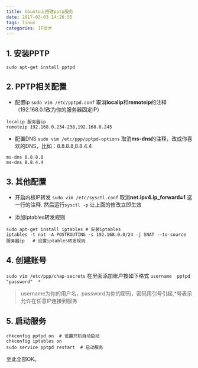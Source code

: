 ```yaml
---
title: Ubuntu上搭建pptp服务
date: 2017-03-03 14:26:55
tags: linux
categories: IT技术
---
```


## 1. 安装PPTP
```
sudo apt-get install pptpd
```
## 2. PPTP相关配置
- 配置ip
`sudo vim /etc/pptpd.conf`
取消**localip**和**remoteip**的注释（192.168.0.1改为你的服务器固定IP）
```
localip 服务器ip
remoteip 192.168.0.234-238,192.168.0.245
```
- 配置DNS
`sudo vim /etc/ppp/pptpd-options`
取消**ms-dns**的注释，改成你喜欢的DNS，比如：8.8.8.8,8.8.4.4
```
ms-dns 8.8.8.8
ms-dns 8.8.4.4
```

## 3. 其他配置
- 开启内核IP转发
`sudo vim /etc/sysctl.conf`
取消**net.ipv4.ip_forward=1** 这一行的注释.
然后运行`sysctl -p` 让上面的修改立即生效

- 添加iptables转发规则
```
sudo apt-get install iptables # 安装iptables
iptables -t nat -A POSTROUTING -s 192.168.0.0/24 -j SNAT --to-source 服务器ip   # 设置iptables转发规则
```

## 4. 创建账号
`sudo vim /etc/ppp/chap-secrets`
在里面添加账户按如下格式
`username  pptpd  "password"  *`
 > username为你的用户名，password为你的密码，密码用引号引起,*号表示允许在任意IP连接到服务

## 5. 启动服务
```
chkconfig pptpd on  # 设置开机自动启动
chkconfig iptables on
sudo service pptpd restart  # 启动服务
```

至此全部OK。
